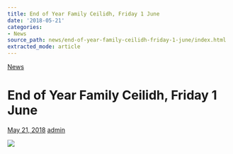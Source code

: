 ```yaml
---
title: End of Year Family Ceilidh, Friday 1 June
date: '2018-05-21'
categories:
- News
source_path: news/end-of-year-family-ceilidh-friday-1-june/index.html
extracted_mode: article
---
```

[News](/news/)

# End of Year Family Ceilidh, Friday 1 June

[May 21, 2018](/news/end-of-year-family-ceilidh-friday-1-june/) [admin](author/admin/)

[![](/assets/images/2018/05/ceilidh1jun2018-1024x576.jpg)](/assets/images/2018/05/ceilidh1jun2018.jpg)

